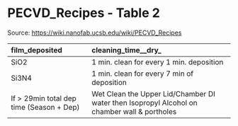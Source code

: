 # PECVD_Recipes - Table 2

Source: https://wiki.nanofab.ucsb.edu/wiki/PECVD_Recipes

| film_deposited                           | cleaning_time__dry_                                                                         |
|:-----------------------------------------|:--------------------------------------------------------------------------------------------|
| SiO2                                     | 1 min. clean for every 1 min. deposition                                                    |
| Si3N4                                    | 1 min. clean for every 7 min of deposition                                                  |
| If > 29min total dep time (Season + Dep) | Wet Clean the Upper Lid/Chamber DI water then Isopropyl Alcohol on chamber wall & portholes |